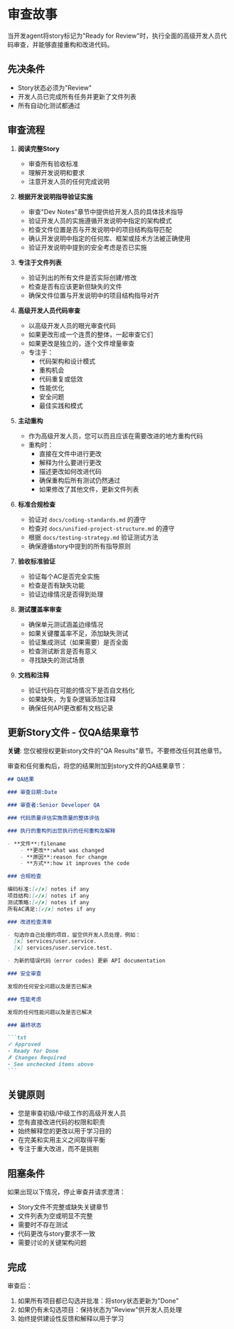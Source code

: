 # 审查故事

当开发agent将story标记为"Ready for Review"时，执行全面的高级开发人员代码审查，并能够直接重构和改进代码。

## 先决条件

- Story状态必须为"Review"
- 开发人员已完成所有任务并更新了文件列表
- 所有自动化测试都通过

## 审查流程

1. **阅读完整Story**
    - 审查所有验收标准
    - 理解开发说明和要求
    - 注意开发人员的任何完成说明

2. **根据开发说明指导验证实施**
    - 审查"Dev Notes"章节中提供给开发人员的具体技术指导
    - 验证开发人员的实施遵循开发说明中指定的架构模式
    - 检查文件位置是否与开发说明中的项目结构指导匹配
    - 确认开发说明中指定的任何库、框架或技术方法被正确使用
    - 验证开发说明中提到的安全考虑是否已实施

3. **专注于文件列表**
    - 验证列出的所有文件是否实际创建/修改
    - 检查是否有应该更新但缺失的文件
    - 确保文件位置与开发说明中的项目结构指导对齐

4. **高级开发人员代码审查**
    - 以高级开发人员的眼光审查代码
    - 如果更改形成一个连贯的整体，一起审查它们
    - 如果更改是独立的，逐个文件增量审查
    - 专注于：
        - 代码架构和设计模式
        - 重构机会
        - 代码重复或低效
        - 性能优化
        - 安全问题
        - 最佳实践和模式

5. **主动重构**
    - 作为高级开发人员，您可以而且应该在需要改进的地方重构代码
    - 重构时：
        - 直接在文件中进行更改
        - 解释为什么要进行更改
        - 描述更改如何改进代码
        - 确保重构后所有测试仍然通过
        - 如果修改了其他文件，更新文件列表

6. **标准合规检查**
    - 验证对 `docs/coding-standards.md` 的遵守
    - 检查对 `docs/unified-project-structure.md` 的遵守
    - 根据 `docs/testing-strategy.md` 验证测试方法
    - 确保遵循story中提到的所有指导原则

7. **验收标准验证**
    - 验证每个AC是否完全实施
    - 检查是否有缺失功能
    - 验证边缘情况是否得到处理

8. **测试覆盖率审查**
    - 确保单元测试涵盖边缘情况
    - 如果关键覆盖率不足，添加缺失测试
    - 验证集成测试（如果需要）是否全面
    - 检查测试断言是否有意义
    - 寻找缺失的测试场景

9. **文档和注释**
    - 验证代码在可能的情况下是否自文档化
    - 如果缺失，为复杂逻辑添加注释
    - 确保任何API更改都有文档记录

## 更新Story文件 - 仅QA结果章节

**关键**: 您仅被授权更新story文件的"QA Results"章节。不要修改任何其他章节。

审查和任何重构后，将您的结果附加到story文件的QA结果章节：

````markdown
## QA结果

### 审查日期:Date

### 审查者:Senior Developer QA

### 代码质量评估实施质量的整体评估

### 执行的重构列出您执行的任何重构及解释

- **文件**:filename
    - **更改**:what was changed
    - **原因**:reason for change
    - **方式**:how it improves the code

### 合规检查

编码标准:[✓/✗] notes if any
项目结构:[✓/✗] notes if any
测试策略:[✓/✗] notes if any
所有AC满足:[✓/✗] notes if any

### 改进检查清单

- 勾选你自己处理的项目，留空供开发人员处理，例如：
  [x] services/user.service.
  [x] services/user.service.test.

- 为新的错误代码（error codes) 更新 API documentation

### 安全审查

发现的任何安全问题以及是否已解决

### 性能考虑

发现的任何性能问题以及是否已解决

### 最终状态

```txt
✓ Approved
- Ready for Done
✗ Changes Required
- See unchecked items above
```
````

## 关键原则

- 您是审查初级/中级工作的高级开发人员
- 您有直接改进代码的权限和职责
- 始终解释您的更改以用于学习目的
- 在完美和实用主义之间取得平衡
- 专注于重大改进，而不是挑剔

## 阻塞条件

如果出现以下情况，停止审查并请求澄清：

- Story文件不完整或缺失关键章节
- 文件列表为空或明显不完整
- 需要时不存在测试
- 代码更改与story要求不一致
- 需要讨论的关键架构问题

## 完成

审查后：

1. 如果所有项目都已勾选并批准：将story状态更新为"Done"
2. 如果仍有未勾选项目：保持状态为"Review"供开发人员处理
3. 始终提供建设性反馈和解释以用于学习

